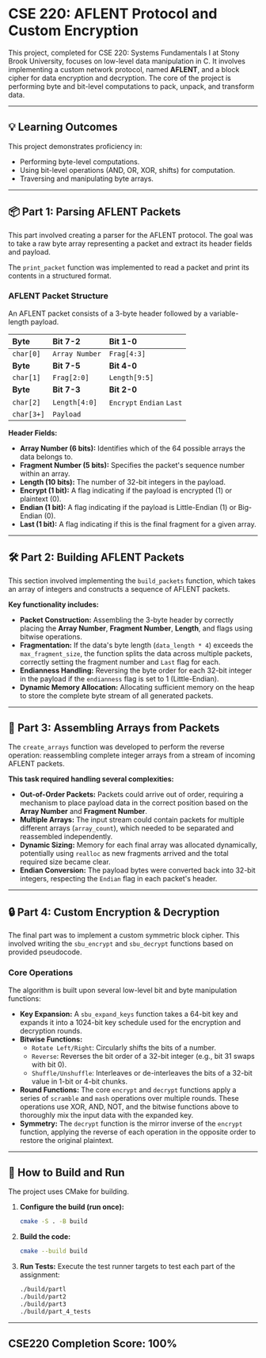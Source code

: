 # CSE 220: AFLENT Protocol and Custom Encryption

This project, completed for CSE 220: Systems Fundamentals I at Stony Brook University, focuses on low-level data manipulation in C. It involves implementing a custom network protocol, named **AFLENT**, and a block cipher for data encryption and decryption. The core of the project is performing byte and bit-level computations to pack, unpack, and transform data.

---

## 💡 Learning Outcomes

This project demonstrates proficiency in:
* Performing byte-level computations.
* Using bit-level operations (AND, OR, XOR, shifts) for computation.
* Traversing and manipulating byte arrays.

---

## 📦 Part 1: Parsing AFLENT Packets

This part involved creating a parser for the AFLENT protocol. The goal was to take a raw byte array representing a packet and extract its header fields and payload.

The `print_packet` function was implemented to read a packet and print its contents in a structured format.

### AFLENT Packet Structure

An AFLENT packet consists of a 3-byte header followed by a variable-length payload.

| Byte | Bit 7-2 | Bit 1-0 |
| :--- | :--- | :--- |
| `char[0]` | `Array Number` | `Frag[4:3]` |
| **Byte** | **Bit 7-5** | **Bit 4-0** |
| `char[1]` | `Frag[2:0]` | `Length[9:5]`|
| **Byte** | **Bit 7-3** | **Bit 2-0** |
| `char[2]` | `Length[4:0]` | `Encrypt` `Endian` `Last` |
| `char[3+]`| `Payload` | |

**Header Fields:**
* **Array Number (6 bits):** Identifies which of the 64 possible arrays the data belongs to.
* **Fragment Number (5 bits):** Specifies the packet's sequence number within an array.
* **Length (10 bits):** The number of 32-bit integers in the payload.
* **Encrypt (1 bit):** A flag indicating if the payload is encrypted (1) or plaintext (0).
* **Endian (1 bit):** A flag indicating if the payload is Little-Endian (1) or Big-Endian (0).
* **Last (1 bit):** A flag indicating if this is the final fragment for a given array.

---

## 🛠️ Part 2: Building AFLENT Packets

This section involved implementing the `build_packets` function, which takes an array of integers and constructs a sequence of AFLENT packets.

**Key functionality includes:**
* **Packet Construction:** Assembling the 3-byte header by correctly placing the **Array Number**, **Fragment Number**, **Length**, and flags using bitwise operations.
* **Fragmentation:** If the data's byte length (`data_length * 4`) exceeds the `max_fragment_size`, the function splits the data across multiple packets, correctly setting the fragment number and `Last` flag for each.
* **Endianness Handling:** Reversing the byte order for each 32-bit integer in the payload if the `endianness` flag is set to 1 (Little-Endian).
* **Dynamic Memory Allocation:** Allocating sufficient memory on the heap to store the complete byte stream of all generated packets.

---

## 🧩 Part 3: Assembling Arrays from Packets

The `create_arrays` function was developed to perform the reverse operation: reassembling complete integer arrays from a stream of incoming AFLENT packets.

**This task required handling several complexities:**
* **Out-of-Order Packets:** Packets could arrive out of order, requiring a mechanism to place payload data in the correct position based on the **Array Number** and **Fragment Number**.
* **Multiple Arrays:** The input stream could contain packets for multiple different arrays (`array_count`), which needed to be separated and reassembled independently.
* **Dynamic Sizing:** Memory for each final array was allocated dynamically, potentially using `realloc` as new fragments arrived and the total required size became clear.
* **Endian Conversion:** The payload bytes were converted back into 32-bit integers, respecting the `Endian` flag in each packet's header.

---

## 🔒 Part 4: Custom Encryption & Decryption

The final part was to implement a custom symmetric block cipher. This involved writing the `sbu_encrypt` and `sbu_decrypt` functions based on provided pseudocode.

### Core Operations

The algorithm is built upon several low-level bit and byte manipulation functions:
* **Key Expansion:** A `sbu_expand_keys` function takes a 64-bit key and expands it into a 1024-bit key schedule used for the encryption and decryption rounds.
* **Bitwise Functions:**
    * `Rotate Left/Right`: Circularly shifts the bits of a number.
    * `Reverse`: Reverses the bit order of a 32-bit integer (e.g., bit 31 swaps with bit 0).
    * `Shuffle/Unshuffle`: Interleaves or de-interleaves the bits of a 32-bit value in 1-bit or 4-bit chunks.
* **Round Functions:** The core `encrypt` and `decrypt` functions apply a series of `scramble` and `mash` operations over multiple rounds. These operations use XOR, AND, NOT, and the bitwise functions above to thoroughly mix the input data with the expanded key.
* **Symmetry:** The `decrypt` function is the mirror inverse of the `encrypt` function, applying the reverse of each operation in the opposite order to restore the original plaintext.

---

## 🚀 How to Build and Run

The project uses CMake for building.

1.  **Configure the build (run once):**
    ```bash
    cmake -S . -B build
    ```

2.  **Build the code:**
    ```bash
    cmake --build build
    ```

3.  **Run Tests:**
    Execute the test runner targets to test each part of the assignment:
    ```bash
    ./build/partl
    ./build/part2
    ./build/part3
    ./build/part_4_tests
    ```

---

## CSE220 Completion Score: 100%
